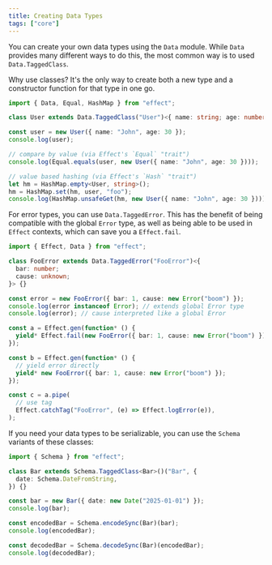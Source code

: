 ```yaml
---
title: Creating Data Types
tags: ["core"]
---
```


You can create your own data types using the `Data` module. While `Data` provides many different ways to do this, the most common way is to used `Data.TaggedClass`.

Why use classes? It's the only way to create both a new type and a constructor function for that type in one go.

```ts twoslash withOutput
import { Data, Equal, HashMap } from "effect";

class User extends Data.TaggedClass("User")<{ name: string; age: number }> {}

const user = new User({ name: "John", age: 30 });
console.log(user);

// compare by value (via Effect's `Equal` "trait")
console.log(Equal.equals(user, new User({ name: "John", age: 30 })));

// value based hashing (via Effect's `Hash` "trait")
let hm = HashMap.empty<User, string>();
hm = HashMap.set(hm, user, "foo");
console.log(HashMap.unsafeGet(hm, new User({ name: "John", age: 30 })));
```

For error types, you can use `Data.TaggedError`. This has the benefit of being compatible with the global `Error` type, as well as being able to be used in `Effect` contexts, which can save you a `Effect.fail`.

```ts twoslash withOutput
import { Effect, Data } from "effect";

class FooError extends Data.TaggedError("FooError")<{
  bar: number;
  cause: unknown;
}> {}

const error = new FooError({ bar: 1, cause: new Error("boom") });
console.log(error instanceof Error); // extends global Error type
console.log(error); // cause interpreted like a global Error

const a = Effect.gen(function* () {
  yield* Effect.fail(new FooError({ bar: 1, cause: new Error("boom") }));
});

const b = Effect.gen(function* () {
  // yield error directly
  yield* new FooError({ bar: 1, cause: new Error("boom") });
});

const c = a.pipe(
  // use tag
  Effect.catchTag("FooError", (e) => Effect.logError(e)),
);
```

If you need your data types to be serializable, you can use the `Schema` variants of these classes:

```ts twoslash withOutput
import { Schema } from "effect";

class Bar extends Schema.TaggedClass<Bar>()("Bar", {
  date: Schema.DateFromString,
}) {}

const bar = new Bar({ date: new Date("2025-01-01") });
console.log(bar);

const encodedBar = Schema.encodeSync(Bar)(bar);
console.log(encodedBar);

const decodedBar = Schema.decodeSync(Bar)(encodedBar);
console.log(decodedBar);
```

